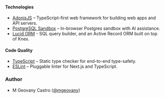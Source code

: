 #### Technologies

- [AdonisJS](https://adonisjs.com/) – TypeScript-first web framework for building web apps and API servers.
- [PostgreSQL Sandbox](https://postgres.new/) – In-browser Postgres sandbox with AI assistance.
- [Lucid ORM](https://lucid.adonisjs.com/docs/introduction) - SQL query builder, and an Active Record ORM built on top of Knex.
  
#### Code Quality

- [TypeScript](https://www.typescriptlang.org/) – Static type checker for end-to-end type-safety.
- [ESLint](https://eslint.org/) – Pluggable linter for Next.js and TypeScript.

### Author

- M Geovany Castro ([@mgeovany](https://github.com/mgeovany))
